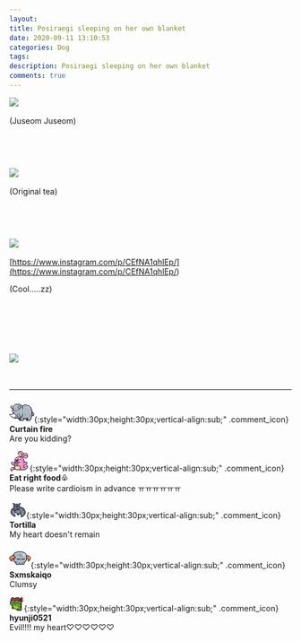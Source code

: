 ```yaml
---
layout: 
title: Posiraegi sleeping on her own blanket
date: 2020-09-11 13:10:53
categories: Dog
tags: 
description: Posiraegi sleeping on her own blanket
comments: true
---
```


![](https://blog.kakaocdn.net/dn/QcD9o/btqH3yPqCWM/Bl6cEruCXrTs8O3LqXyXj0/img.jpg)

(Juseom Juseom)

​

​

![](https://blog.kakaocdn.net/dn/bFx5fo/btqH3yV7n2f/4wsEfu9oCTbqMrC5JrHkdK/img.jpg)

(Original tea)

​

​

![](https://blog.kakaocdn.net/dn/ej4W4o/btqH48QxJv8/VqxbR0rboqcUjfkiykuiz0/img.jpg)

[https://www.instagram.com/p/CEfNA1qhlEp/](<https://www.instagram.com/p/CEfNA1qhlEp/>)

(Cool.....zz)

​

​

​

![](https://blog.kakaocdn.net/dn/bDapx9/btqIgfOdmtN/WJr5NO6BzfGBYgfxaXLKW0/img.jpg)

​

* * *

![comment](/assets/character/rino.png){:style="width:30px;height:30px;vertical-align:sub;" .comment_icon} **Curtain fire**  
Are you kidding?   
  
![comment](/assets/character/bunny.png){:style="width:30px;height:30px;vertical-align:sub;" .comment_icon} **Eat right food♧**  
Please write cardioism in advance ㅠㅠㅠㅠㅠㅠ   
  
![comment](/assets/character/bat.png){:style="width:30px;height:30px;vertical-align:sub;" .comment_icon} **Tortilla**  
My heart doesn't remain   
  
![comment](/assets/character/skull.png){:style="width:30px;height:30px;vertical-align:sub;" .comment_icon} **Sxmskaiqo**  
Clumsy   
  
![comment](/assets/character/frog.png){:style="width:30px;height:30px;vertical-align:sub;" .comment_icon} **hyunji0521**  
Evil!!!! my heart♡♡♡♡♡♡   
  

